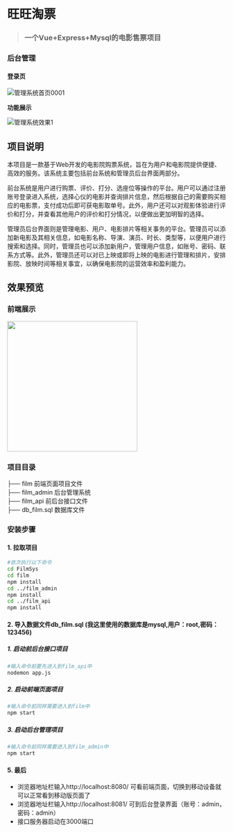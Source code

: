 # 旺旺淘票

> ### 一个Vue+Express+Mysql的电影售票项目

### 后台管理

#### 登录页

![管理系统首页0001](https://user-images.githubusercontent.com/108270096/235437108-1903a3a5-5883-41d9-af73-5a431cf61aa8.png)

**功能展示**

![管理系统效果1](https://user-images.githubusercontent.com/108270096/235437052-f02b3e03-4f18-4150-98ca-1772e008c95f.gif)


## 项目说明 
本项目是一款基于Web开发的电影院购票系统，旨在为用户和电影院提供便捷、高效的服务。该系统主要包括前台系统和管理员后台界面两部分。

​        前台系统是用户进行购票、评价、打分、选座位等操作的平台。用户可以通过注册账号登录进入系统，选择心仪的电影并查询排片信息，然后根据自己的需要购买相应的电影票，支付成功后即可获电影取单号。此外，用户还可以对观影体验进行评价和打分，并查看其他用户的评价和打分情况，以便做出更加明智的选择。

​        管理员后台界面则是管理电影、用户、电影排片等相关事务的平台。管理员可以添加新电影及其相关信息，如电影名称、导演、演员、时长、类型等，以便用户进行搜索和选择。同时，管理员也可以添加新用户，管理用户信息，如账号、密码、联系方式等。此外，管理员还可以对已上映或即将上映的电影进行管理和排片，安排影院、放映时间等相关事宜，以确保电影院的运营效率和盈利能力。

  

## 效果预览

### 前端展示
<img src="https://user-images.githubusercontent.com/108270096/235434377-f98ad64c-16ae-4637-b4d2-ec7a7c8272dc.png" width="300px">

### 项目目录     

├── film 前端页面项目文件   
├── film_admin 后台管理系统    
├── film_api 前后台接口文件       
├── db_film.sql 数据库文件  

### 安装步骤

#### 1. 拉取项目

```bash
#依次执行以下命令
cd FilmSys
cd film
npm install
cd ../film_admin
npm install
cd ../film_api
npm install
```

#### 2. 导入数据文件db_film.sql (我这里使用的数据库是mysql,用户：root,密码：123456)


##### 1. 启动前后台接口项目

```bash
#输入命令前要先进入到film_api中
nodemon app.js
```

##### 2. 启动前端页面项目

```bash
#输入命令前同样需要进入到film中
npm start
```

##### 3. 启动后台管理项目

```bash
#输入命令前同样需要进入到film_admin中
npm start
```

#### 5. 最后

- 浏览器地址栏输入http://localhost:8080/ 可看前端页面，切换到移动设备就可以正常看到移动版页面了
- 浏览器地址栏输入http://localhost:8081/ 可到后台登录界面（账号：admin，密码：admin） 
- 接口服务器启动在3000端口
